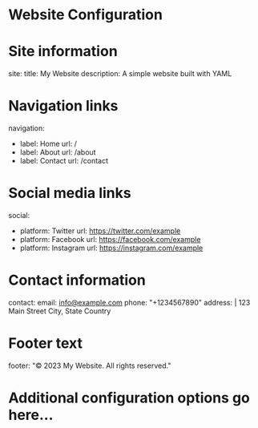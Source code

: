 # Website Configuration

# Site information
site:
  title: My Website
  description: A simple website built with YAML

# Navigation links
navigation:
  - label: Home
    url: /
  - label: About
    url: /about
  - label: Contact
    url: /contact

# Social media links
social:
  - platform: Twitter
    url: https://twitter.com/example
  - platform: Facebook
    url: https://facebook.com/example
  - platform: Instagram
    url: https://instagram.com/example

# Contact information
contact:
  email: info@example.com
  phone: "+1234567890"
  address: |
    123 Main Street
    City, State
    Country

# Footer text
footer: "© 2023 My Website. All rights reserved."

# Additional configuration options go here...
